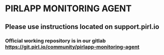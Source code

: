 # PIRLAPP MONITORING AGENT

## Please use instructions located on support.pirl.io

### Official working repository is in our gitlab https://git.pirl.io/community/pirlapp-monitoring-agent

